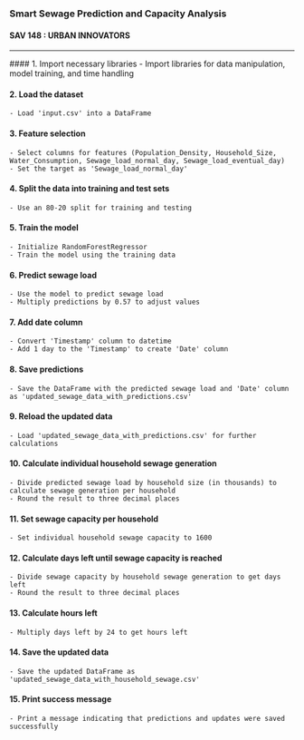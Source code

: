 
<h3> Smart Sewage Prediction and Capacity Analysis </h3>
<h4> SAV 148 : URBAN INNOVATORS </h4>

<hr>
####  1. Import necessary libraries
    - Import libraries for data manipulation, model training, and time handling

####  2. Load the dataset
    - Load 'input.csv' into a DataFrame

####  3. Feature selection
    - Select columns for features (Population_Density, Household_Size, Water_Consumption, Sewage_load_normal_day, Sewage_load_eventual_day)
    - Set the target as 'Sewage_load_normal_day'

####  4. Split the data into training and test sets
    - Use an 80-20 split for training and testing

####  5. Train the model
    - Initialize RandomForestRegressor
    - Train the model using the training data

####  6. Predict sewage load
    - Use the model to predict sewage load
    - Multiply predictions by 0.57 to adjust values

####  7. Add date column
    - Convert 'Timestamp' column to datetime
    - Add 1 day to the 'Timestamp' to create 'Date' column

####  8. Save predictions
    - Save the DataFrame with the predicted sewage load and 'Date' column as 'updated_sewage_data_with_predictions.csv'

####  9. Reload the updated data
    - Load 'updated_sewage_data_with_predictions.csv' for further calculations

####  10. Calculate individual household sewage generation
    - Divide predicted sewage load by household size (in thousands) to calculate sewage generation per household
    - Round the result to three decimal places

####  11. Set sewage capacity per household
    - Set individual household sewage capacity to 1600

####  12. Calculate days left until sewage capacity is reached
    - Divide sewage capacity by household sewage generation to get days left
    - Round the result to three decimal places

####  13. Calculate hours left
    - Multiply days left by 24 to get hours left

####  14. Save the updated data
    - Save the updated DataFrame as 'updated_sewage_data_with_household_sewage.csv'

####  15. Print success message
    - Print a message indicating that predictions and updates were saved successfully
